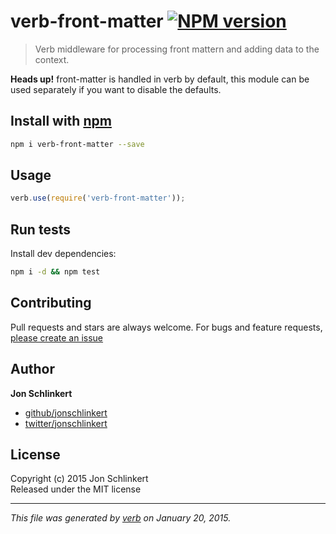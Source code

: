 # verb-front-matter [![NPM version](https://badge.fury.io/js/verb-front-matter.svg)](http://badge.fury.io/js/verb-front-matter)

> Verb middleware for processing front mattern and adding data to the context.

**Heads up!** front-matter is handled in verb by default, this module can be used separately if you want to disable the defaults. 

## Install with [npm](npmjs.org)

```bash
npm i verb-front-matter --save
```

## Usage

```js
verb.use(require('verb-front-matter'));
```

## Run tests

Install dev dependencies:

```bash
npm i -d && npm test
```

## Contributing
Pull requests and stars are always welcome. For bugs and feature requests, [please create an issue](https://github.com/jonschlinkert/verb-front-matter/issues)

## Author

**Jon Schlinkert**
 
+ [github/jonschlinkert](https://github.com/jonschlinkert)
+ [twitter/jonschlinkert](http://twitter.com/jonschlinkert) 

## License
Copyright (c) 2015 Jon Schlinkert  
Released under the MIT license

***

_This file was generated by [verb](https://github.com/assemble/verb) on January 20, 2015._
